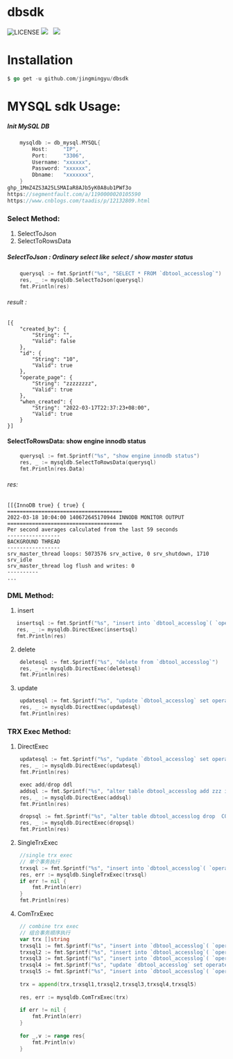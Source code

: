 
# dbsdk
![LICENSE](https://img.shields.io/badge/license-AGPL%20-blue.svg)
![](https://img.shields.io/badge/build-release-brightgreen.svg)  
![](https://img.shields.io/badge/version-v1.1.0-brightgreen.svg)

#  Installation

```go
$ go get -u github.com/jingmingyu/dbsdk 
```

# MYSQL sdk Usage: 
##### Init MySQL DB
```go
    mysqldb := db_mysql.MYSQL{
		Host:     "IP",
		Port:     "3306",
		Username: "xxxxxx",
		Password: "xxxxxx",
		Dbname:   "xxxxxxx",
	}
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
https://segmentfault.com/a/1190000020105590
https://www.cnblogs.com/taadis/p/12132809.html
```
### Select  Method:
 1. SelectToJson 
 2. SelectToRowsData

##### SelectToJson : Ordinary select  like select / show master status 
```go
	querysql := fmt.Sprintf("%s", "SELECT * FROM `dbtool_accesslog`")
	res, _ := mysqldb.SelectToJson(querysql)
	fmt.Println(res)
```
###### result :
```azure
[{
    "created_by": {
        "String": "",
        "Valid": false
    },
    "id": {
        "String": "10",
        "Valid": true
    },
    "operate_page": {
        "String": "zzzzzzzz",
        "Valid": true
    },
    "when_created": {
        "String": "2022-03-17T22:37:23+08:00",
        "Valid": true
    }
}]
```

#### SelectToRowsData:  show engine innodb status 
```go
	querysql := fmt.Sprintf("%s", "show engine innodb status")
	res, _ := mysqldb.SelectToRowsData(querysql)
	fmt.Println(res.Data)
```
###### res:
```azure
[[{InnoDB true} { true} {
=====================================
2022-03-18 10:04:00 140672645170944 INNODB MONITOR OUTPUT
=====================================
Per second averages calculated from the last 59 seconds
-----------------
BACKGROUND THREAD
-----------------
srv_master_thread loops: 5073576 srv_active, 0 srv_shutdown, 1710 srv_idle
srv_master_thread log flush and writes: 0
----------
...
```
### DML  Method:
 1. insert
 ```go
	insertsql := fmt.Sprintf("%s", "insert into `dbtool_accesslog`( `operate_page` , `when_created` ) VALUE ('zzzzzzzz',now())")
	res, _ := mysqldb.DirectExec(insertsql)
	fmt.Println(res)
```
 2. delete
```go
    deletesql := fmt.Sprintf("%s", "delete from `dbtool_accesslog`")
    res, _ := mysqldb.DirectExec(deletesql)
    fmt.Println(res)
```
 3. update
```go
	updatesql := fmt.Sprintf("%s", "update `dbtool_accesslog` set operate_page='ascd' ")
	res, _ := mysqldb.DirectExec(updatesql)
	fmt.Println(res)
```
### TRX Exec  Method:
 1. DirectExec
```go
	updatesql := fmt.Sprintf("%s", "update `dbtool_accesslog` set operate_page='ascd' ")
	res, _ := mysqldb.DirectExec(updatesql)
	fmt.Println(res)

	exec add/drop ddl
	addsql := fmt.Sprintf("%s", "alter table dbtool_accesslog add zzz int(2)")
	res, _ := mysqldb.DirectExec(addsql)
	fmt.Println(res)

	dropsql := fmt.Sprintf("%s", "alter table dbtool_accesslog drop  COLUMN zzz ")
	res, _ := mysqldb.DirectExec(dropsql)
	fmt.Println(res)
```
 2. SingleTrxExec
```go
	//single trx exec
	// 单个事务执行
	trxsql := fmt.Sprintf("%s", "insert into `dbtool_accesslog`( `operate_page` , `when_created` ) VALUE ('zzzzzzzz',now())")
	res, err := mysqldb.SingleTrxExec(trxsql)
	if err != nil {
		fmt.Println(err)
	}
	fmt.Println(res)
```

 4. ComTrxExec
```go
	// combine trx exec
	// 组合事务顺序执行
	var trx []string
	trxsql1 := fmt.Sprintf("%s", "insert into `dbtool_accesslog`( `operate_page` , `when_created` ) VALUE ('zzzzzzzz',now())")
	trxsql2 := fmt.Sprintf("%s", "insert into `dbtool_accesslog`( `operate_page` , `when_created` ) VALUE ('bbbbb',now())")
	trxsql3 := fmt.Sprintf("%s", "insert into `dbtool_accesslog`( `operate_page` , `when_created` ) VALUE ('bbbbb',now())")
	trxsql4 := fmt.Sprintf("%s", "update `dbtool_accesslog` set operate_page='zzzzzzzz' where operate_page='ascd'")
	trxsql5 := fmt.Sprintf("%s", "insert into `dbtool_accesslog`( `operate_page` , `when_created` ) VALUE ('zzzzzzzz',now())")
	
	trx = append(trx,trxsql1,trxsql2,trxsql3,trxsql4,trxsql5)
	
	res, err := mysqldb.ComTrxExec(trx)
	
	if err != nil {
		fmt.Println(err)
	}
	
	for _,v := range res{
		fmt.Println(v)
	}
```
